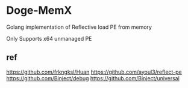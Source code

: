 # Doge-MemX
Golang implementation of Reflective load PE from memory

Only Supports x64 unmanaged PE




## ref
https://github.com/frkngksl/Huan
https://github.com/ayoul3/reflect-pe
https://github.com/Binject/debug
https://github.com/Binject/universal
